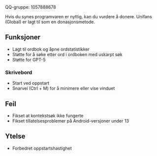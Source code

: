 QQ-gruppe: 1057888678

Hvis du synes programvaren er nyttig, kan du vurdere å donere. Unifans (Global) er lagt til som en donasjonsmetode.

## Funksjoner

*   Lagt til ordbok og åpne ordstatistikker
*   Støtte for å søke etter ord i ordboken med uskarpt søk
*   Støtte for GPT-5

### Skrivebord

*   Start ved oppstart
*   Snarvei (Ctrl + M) for å minimere eller vise vinduet

## Feil

*   Fikset at kontekstsøk ikke fungerte
*   Fikset tillatelsesproblemer på Android-versjoner under 13

## Ytelse

*   Forbedret oppstartshastighet
